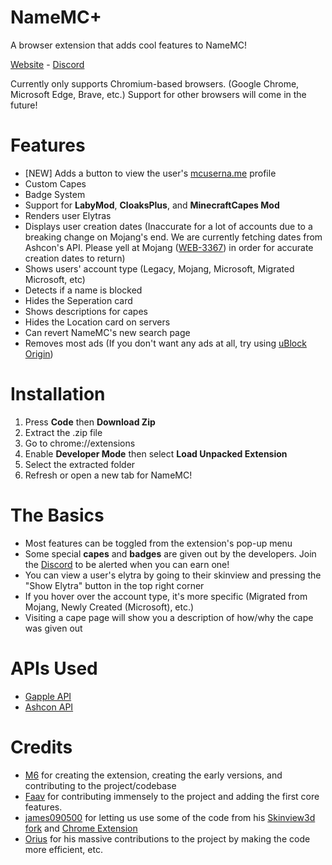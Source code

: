 # NameMC+
A browser extension that adds cool features to NameMC!

[Website](https://www.namemc.plus) - [Discord](https://discord.gg/ZwxFpPTpjt)

Currently only supports Chromium-based browsers. (Google Chrome, Microsoft Edge, Brave, etc.)
Support for other browsers will come in the future!

# Features

- [NEW] Adds a button to view the user's [mcuserna.me](https://mcuserna.me) profile
- Custom Capes
- Badge System
- Support for __LabyMod__, __CloaksPlus__, and __MinecraftCapes Mod__
- Renders user Elytras
- Displays user creation dates (Inaccurate for a lot of accounts due to a breaking change on Mojang's end. We are currently fetching dates from Ashcon's API. Please yell at Mojang ([WEB-3367](https://bugs.mojang.com/browse/WEB-3367)) in order for accurate creation dates to return)
- Shows users' account type (Legacy, Mojang, Microsoft, Migrated Microsoft, etc)
- Detects if a name is blocked
- Hides the Seperation card
- Shows descriptions for capes
- Hides the Location card on servers
- Can revert NameMC's new search page
- Removes most ads (If you don't want any ads at all, try using [uBlock Origin](https://ublockorigin.com))

# Installation

1. Press __Code__ then __Download Zip__
2. Extract the .zip file
3. Go to chrome://extensions
4. Enable __Developer Mode__ then select __Load Unpacked Extension__
5. Select the extracted folder
6. Refresh or open a new tab for NameMC!

# The Basics

- Most features can be toggled from the extension's pop-up menu
- Some special __capes__ and __badges__ are given out by the developers. Join the [Discord](https://discord.gg/ZwxFpPTpjt) to be alerted when you can earn one!
- You can view a user's elytra by going to their skinview and pressing the "Show Elytra" button in the top right corner
- If you hover over the account type, it's more specific (Migrated from Mojang, Newly Created (Microsoft), etc.)
- Visiting a cape page will show you a description of how/why the cape was given out

# APIs Used

- [Gapple API](https://api.gapple.pw/)
- [Ashcon API](https://github.com/Electroid/mojang-api)

# Credits
- [M6](https://github.com/m6yo) for creating the extension, creating the early versions, and contributing to the project/codebase
- [Faav](https://github.com/withdrew) for contributing immensely to the project and adding the first core features. 
- [james090500](https://github.com/james090500) for letting us use some of the code from his [Skinview3d fork](https://github.com/james090500/skinview3d) and [Chrome Extension](https://github.com/james090500/minecraftcapes-for-namemc)
- [Orius](https://github.com/ItsOrius) for his massive contributions to the project by making the code more efficient, etc.
